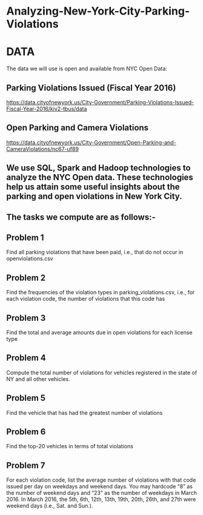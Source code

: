# Analyzing-New-York-City-Parking-Violations

# DATA
The data we will use is open and available from NYC Open Data:

## Parking Violations Issued (Fiscal Year 2016)
https://data.cityofnewyork.us/City-Government/Parking-Violations-Issued-Fiscal-Year-2016/kiv2-tbus/data
## Open Parking and Camera Violations
https://data.cityofnewyork.us/City-Government/Open-Parking-and-CameraViolations/nc67-uf89

## We use SQL, Spark and Hadoop technologies to analyze the NYC Open data. These technologies help us attain some useful insights about the parking and open violations in New York City. 

## The tasks we compute are as follows:-

## Problem 1
Find all parking violations that have been paid, i.e., that do not occur in openviolations.csv

## Problem 2
Find the frequencies of the violation types in parking_violations.csv, i.e., for each
violation code, the number of violations that this code has

## Problem 3
Find the total and average amounts due in open violations for each license type

## Problem 4
Compute the total number of violations for vehicles registered in the state of NY and
all other vehicles.

## Problem 5
 Find the vehicle that has had the greatest number of violations

## Problem 6
Find the top-20 vehicles in terms of total violations

## Problem 7
For each violation code, list the average number of violations with that code issued per day on weekdays and weekend days. You may hardcode “8” as the number of weekend days and “23” as the number of weekdays in March 2016. In March 2016, the 5th, 6th, 12th, 13th, 19th, 20th, 26th, and 27th were weekend days (i.e., Sat. and Sun.).
